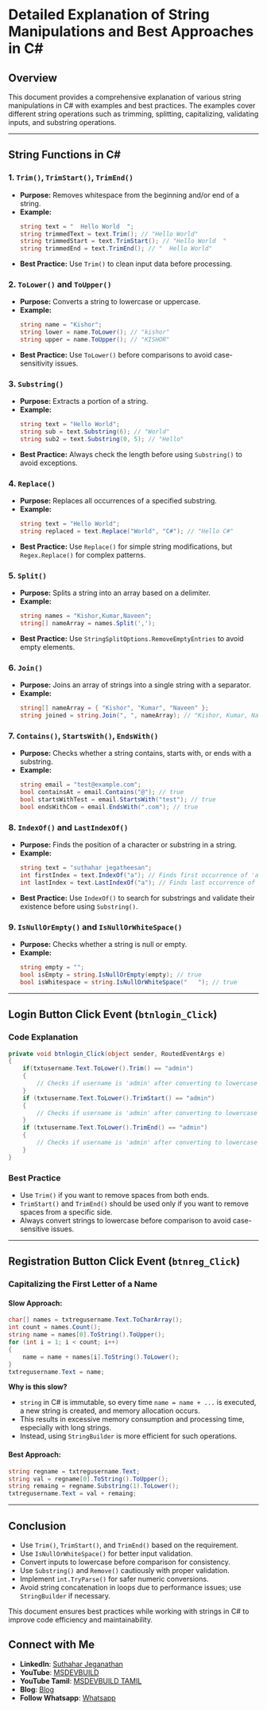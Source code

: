 # Detailed Explanation of String Manipulations and Best Approaches in C#

## Overview
This document provides a comprehensive explanation of various string manipulations in C# with examples and best practices. The examples cover different string operations such as trimming, splitting, capitalizing, validating inputs, and substring operations.

---

## String Functions in C#

### 1. `Trim()`, `TrimStart()`, `TrimEnd()`
- **Purpose:** Removes whitespace from the beginning and/or end of a string.
- **Example:**
  ```csharp
  string text = "  Hello World  ";
  string trimmedText = text.Trim(); // "Hello World"
  string trimmedStart = text.TrimStart(); // "Hello World  "
  string trimmedEnd = text.TrimEnd(); // "  Hello World"
  ```
- **Best Practice:** Use `Trim()` to clean input data before processing.

### 2. `ToLower()` and `ToUpper()`
- **Purpose:** Converts a string to lowercase or uppercase.
- **Example:**
  ```csharp
  string name = "Kishor";
  string lower = name.ToLower(); // "kishor"
  string upper = name.ToUpper(); // "KISHOR"
  ```
- **Best Practice:** Use `ToLower()` before comparisons to avoid case-sensitivity issues.

### 3. `Substring()`
- **Purpose:** Extracts a portion of a string.
- **Example:**
  ```csharp
  string text = "Hello World";
  string sub = text.Substring(6); // "World"
  string sub2 = text.Substring(0, 5); // "Hello"
  ```
- **Best Practice:** Always check the length before using `Substring()` to avoid exceptions.

### 4. `Replace()`
- **Purpose:** Replaces all occurrences of a specified substring.
- **Example:**
  ```csharp
  string text = "Hello World";
  string replaced = text.Replace("World", "C#"); // "Hello C#"
  ```
- **Best Practice:** Use `Replace()` for simple string modifications, but `Regex.Replace()` for complex patterns.

### 5. `Split()`
- **Purpose:** Splits a string into an array based on a delimiter.
- **Example:**
  ```csharp
  string names = "Kishor,Kumar,Naveen";
  string[] nameArray = names.Split(',');
  ```
- **Best Practice:** Use `StringSplitOptions.RemoveEmptyEntries` to avoid empty elements.

### 6. `Join()`
- **Purpose:** Joins an array of strings into a single string with a separator.
- **Example:**
  ```csharp
  string[] nameArray = { "Kishor", "Kumar", "Naveen" };
  string joined = string.Join(", ", nameArray); // "Kishor, Kumar, Naveen"
  ```

### 7. `Contains()`, `StartsWith()`, `EndsWith()`
- **Purpose:** Checks whether a string contains, starts with, or ends with a substring.
- **Example:**
  ```csharp
  string email = "test@example.com";
  bool containsAt = email.Contains("@"); // true
  bool startsWithTest = email.StartsWith("test"); // true
  bool endsWithCom = email.EndsWith(".com"); // true
  ```

### 8. `IndexOf()` and `LastIndexOf()`
- **Purpose:** Finds the position of a character or substring in a string.
- **Example:**
  ```csharp
  string text = "suthahar jegatheesan";
  int firstIndex = text.IndexOf("a"); // Finds first occurrence of 'a'
  int lastIndex = text.LastIndexOf("a"); // Finds last occurrence of 'a'
  ```
- **Best Practice:** Use `IndexOf()` to search for substrings and validate their existence before using `Substring()`.

### 9. `IsNullOrEmpty()` and `IsNullOrWhiteSpace()`
- **Purpose:** Checks whether a string is null or empty.
- **Example:**
  ```csharp
  string empty = "";
  bool isEmpty = string.IsNullOrEmpty(empty); // true
  bool isWhitespace = string.IsNullOrWhiteSpace("   "); // true
  ```

---

## Login Button Click Event (`btnlogin_Click`)

### Code Explanation
```csharp
private void btnlogin_Click(object sender, RoutedEventArgs e)
{
    if(txtusername.Text.ToLower().Trim() == "admin")
    {
        // Checks if username is 'admin' after converting to lowercase and removing spaces from both ends
    }
    if (txtusername.Text.ToLower().TrimStart() == "admin")
    {
        // Checks if username is 'admin' after converting to lowercase and removing spaces from the start
    }
    if (txtusername.Text.ToLower().TrimEnd() == "admin")
    {
        // Checks if username is 'admin' after converting to lowercase and removing spaces from the end
    }
}
```

### Best Practice
- Use `Trim()` if you want to remove spaces from both ends.
- `TrimStart()` and `TrimEnd()` should be used only if you want to remove spaces from a specific side.
- Always convert strings to lowercase before comparison to avoid case-sensitive issues.

---

## Registration Button Click Event (`btnreg_Click`)

### Capitalizing the First Letter of a Name
#### Slow Approach:
```csharp
char[] names = txtregusername.Text.ToCharArray();
int count = names.Count();
string name = names[0].ToString().ToUpper();
for (int i = 1; i < count; i++)
{
    name = name + names[i].ToString().ToLower();
}
txtregusername.Text = name;
```

**Why is this slow?**
- `string` in C# is immutable, so every time `name = name + ...` is executed, a new string is created, and memory allocation occurs.
- This results in excessive memory consumption and processing time, especially with long strings.
- Instead, using `StringBuilder` is more efficient for such operations.

#### Best Approach:
```csharp
string regname = txtregusername.Text;
string val = regname[0].ToString().ToUpper();
string remaing = regname.Substring(1).ToLower();
txtregusername.Text = val + remaing;
```

---

## Conclusion
- Use `Trim()`, `TrimStart()`, and `TrimEnd()` based on the requirement.
- Use `IsNullOrWhiteSpace()` for better input validation.
- Convert inputs to lowercase before comparison for consistency.
- Use `Substring()` and `Remove()` cautiously with proper validation.
- Implement `int.TryParse()` for safer numeric conversions.
- Avoid string concatenation in loops due to performance issues; use `StringBuilder` if necessary.

This document ensures best practices while working with strings in C# to improve code efficiency and maintainability.


## Connect with Me
- **LinkedIn**: [Suthahar Jeganathan](https://www.linkedin.com/in/jssuthahar/)
- **YouTube**: [MSDEVBUILD](https://www.youtube.com/@MSDEVBUILD)
- **YouTube Tamil**: [MSDEVBUILD TAMIL](https://www.youtube.com/@MSDEVBUILDTamil)
- **Blog**: [Blog](https://www.msdevbuild.com/)
- **Follow Whatsapp**: [Whatsapp](https://www.whatsapp.com/channel/0029Va5j2rHEFeXcTlUhQB0J)
